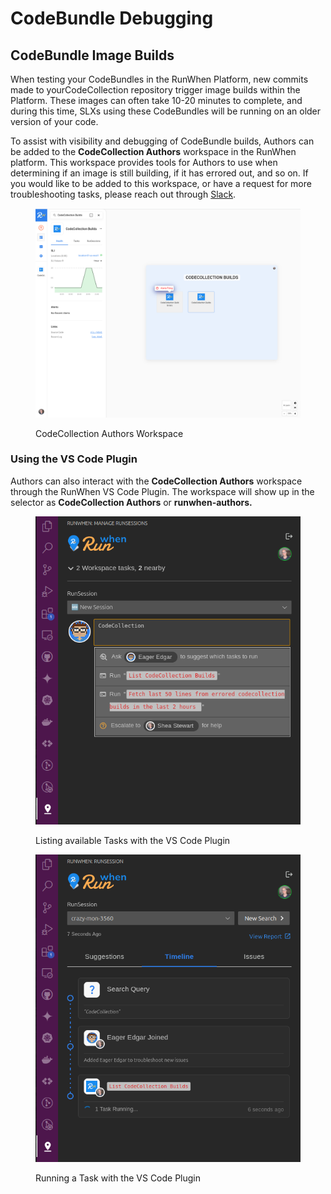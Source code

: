 # CodeBundle Debugging

## CodeBundle Image Builds

When testing your CodeBundles in the RunWhen Platform, new commits made to yourCodeCollection repository trigger image builds within the Platform. These images can often take 10-20 minutes to complete, and during this time, SLXs using these CodeBundles will be running on an older version of your code.&#x20;

To assist with visibility and debugging of CodeBundle builds, Authors can be added to the **CodeCollection Authors** workspace in the RunWhen platform. This workspace provides tools for Authors to use when determining if an image is still building, if it has errored out, and so on. If you would like to be added to this workspace, or have a request for more troubleshooting tasks, please reach out through [Slack](https://runwhen.slack.com/join/shared_invite/zt-1l7t3tdzl-IzB8gXDsWtHkT8C5nufm2A#/shared-invite/email).&#x20;

<figure><img src="../.gitbook/assets/image (2).png" alt=""><figcaption><p>CodeCollection Authors Workspace</p></figcaption></figure>

### Using the VS Code Plugin

Authors can also interact with the **CodeCollection Authors** workspace through the RunWhen VS Code Plugin. The workspace will show up in the selector as  **CodeCollection Authors** or **runwhen-authors.**&#x20;

<figure><img src="../.gitbook/assets/image.png" alt=""><figcaption><p>Listing available Tasks with the VS Code Plugin</p></figcaption></figure>

<figure><img src="../.gitbook/assets/image (1).png" alt=""><figcaption><p>Running a Task with the VS Code Plugin</p></figcaption></figure>


